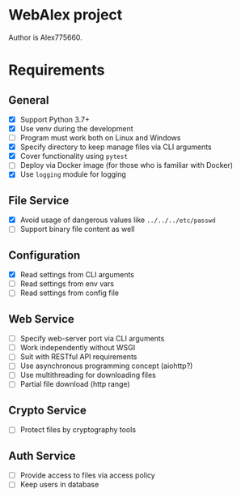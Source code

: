 # WebAlex project

Author is Alex775660.

# Requirements

## General

- [x] Support Python 3.7+
- [x] Use venv during the development
- [ ] Program must work both on Linux and Windows
- [x] Specify directory to keep manage files via CLI arguments
- [x] Cover functionality using `pytest`
- [ ] Deploy via Docker image (for those who is familiar with Docker)
- [x] Use `logging` module for logging

## File Service

- [x] Avoid usage of dangerous values like `../../../etc/passwd`
- [ ] Support binary file content as well

## Configuration


- [x] Read settings from CLI arguments
- [ ] Read settings from env vars
- [ ] Read settings from config file

## Web Service

- [ ] Specify web-server port via CLI arguments
- [ ] Work independently without WSGI
- [ ] Suit with RESTful API requirements
- [ ] Use asynchronous programming concept (aiohttp?)
- [ ] Use multithreading for downloading files
- [ ] Partial file download (http range)

## Crypto Service

- [ ] Protect files by cryptography tools

## Auth Service

- [ ] Provide access to files via access policy
- [ ] Keep users in database
